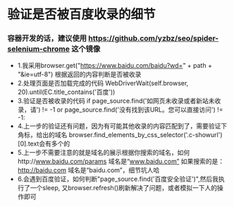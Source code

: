 # 验证是否被百度收录的细节

###  容器开发的话，建议使用  https://github.com/yzbz/seo/spider-selenium-chrome 这个镜像
* 1.我采用browser.get("https://www.baidu.com/baidu?wd=" + path + "&ie=utf-8") 根据返回的内容判断是否被收录
* 2.处理页面是否加载完成的代码 WebDriverWait(self.browser, 20).until(EC.title_contains('百度')) 
* 3.验证是否被收录的代码 if page_source.find('如网页未收录或者新站未收录，请') != -1 or page_source.find('没有找到该URL。您可以直接访问') != -1:
* 4.上一步的验证还有问题，因为有可能其他收录的内容匹配到了，需要验证下角标，给出的域名 browser.find_elements_by_css_selector('.c-showurl')[0].text会有多个的
* 5.上一步不需要注意的就是域名的展示根据你搜索的域名，如何http://www.baidu.com/params 域名是“www.baidu.com”  如果搜索的是：http://baidu.com 域名是“baidu.com”，细节坑人哈
* 6.会遇到百度验证，如何判断"page_source.find('百度安全验证')",然后我执行了一个sleep, 又browser.refresh()刷新解决了问题，或者模拟一下人的操作即可
